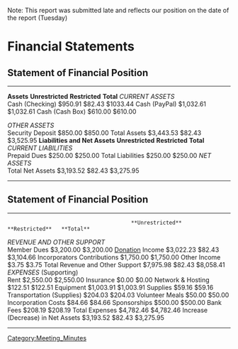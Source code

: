 Note: This report was submitted late and reflects our position on the
date of the report (Tuesday)

# Financial Statements

## Statement of Financial Position

  -------------------------------- ------------------ ---------------- ------------
  **Assets**                       **Unrestricted**   **Restricted**   **Total**
  *CURRENT ASSETS*                                                     
  Cash (Checking)                  \$950.91           \$82.43          \$1033.44
  Cash (PayPal)                    \$1,032.61                          \$1,032.61
  Cash (Cash Box)                  \$610.00                            \$610.00
                                                                       
  *OTHER ASSETS*                                                       
  Security Deposit                 \$850.00                            \$850.00
  Total Assets                     \$3,443.53         \$82.43          \$3,525.95
  **Liabilities and Net Assets**   **Unrestricted**   **Restricted**   **Total**
  *CURRENT LIABILITIES*                                                
  Prepaid Dues                     \$250.00                            \$250.00
  Total Liabilities                \$250.00                            \$250.00
  *NET ASSETS*                                                         
  Total Net Assets                 \$3,193.52         \$82.43          \$3,275.95
                                                                       
  -------------------------------- ------------------ ---------------- ------------

## Statement of Financial Position

  ---------------------------------------- ------------------ ---------------- ------------
                                           **Unrestricted**   **Restricted**   **Total**
  *REVENUE AND OTHER SUPPORT*                                                  
  Member Dues                              \$3,200.00                          \$3,200.00
  [Donation](Donation) Income   \$3,022.23         \$82.43          \$3,104.66
  Incorporators Contributions              \$1,750.00                          \$1,750.00
  Other Income                             \$3.75                              \$3.75
  Total Revenue and Other Support          \$7,975.98         \$82.43          \$8,058.41
  *EXPENSES* (Supporting)                                                      
  Rent                                     \$2,550.00                          \$2,550.00
  Insurance                                \$0.00                              \$0.00
  Network & Hosting                        \$122.51                            \$122.51
  Equipment                                \$1,003.91                          \$1,003.91
  Supplies                                 \$59.16                             \$59.16
  Transportation (Supplies)                \$204.03                            \$204.03
  Volunteer Meals                          \$50.00                             \$50.00
  Incorporation Costs                      \$84.66                             \$84.66
  Sponsorships                             \$500.00                            \$500.00
  Bank Fees                                \$208.19                            \$208.19
  Total Expenses                           \$4,782.46                          \$4,782.46
  Increase (Decrease) in Net Assets        \$3,193.52         \$82.43          \$3,275.95
                                                                               
  ---------------------------------------- ------------------ ---------------- ------------

[Category:Meeting_Minutes](Category:Meeting_Minutes)

